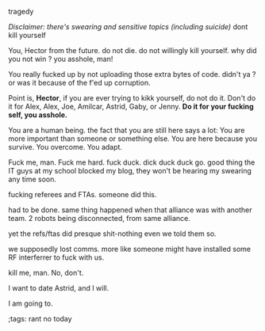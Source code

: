 tragedy

_Disclaimer: there's swearing and sensitive topics (including suicide)_ dont kill yourself

You, Hector from the future. do not die. do not willingly kill yourself. why did you not win ? you asshole, man! 

You really fucked up by not uploading those extra bytes of code. didn't ya ? or was it because of the f'ed up corruption.

Point is, **Hector**, if you are ever trying to kikk yourself, do not do it. Don't do it for Alex, Alex, Joe, Amilcar, Astrid, Gaby, or Jenny. **Do it for your fucking self, you asshole.**

You are a human being. 
the fact that you are still here says a lot:
You are more important than someone or something else.
You are here because you survive.
You overcome.
You adapt.

Fuck me, man. Fuck me hard.
fuck duck. dick duck duck go.
good thing the IT guys at my school
blocked my blog, they won't
be hearing my swearing any time
soon.

fucking referees and FTAs. someone did this.

had to be done. same thing happened when that alliance was with another team. 2 robots being
disconnected, from same alliance.

yet the refs/ftas did presque shit-nothing even we told them so.

we supposedly lost comms. more like
someone might have installed some RF interferrer to fuck with us.

kill me, man. No, don't.

I want to date Astrid, and I will.

I am going to.

;tags: rant no today